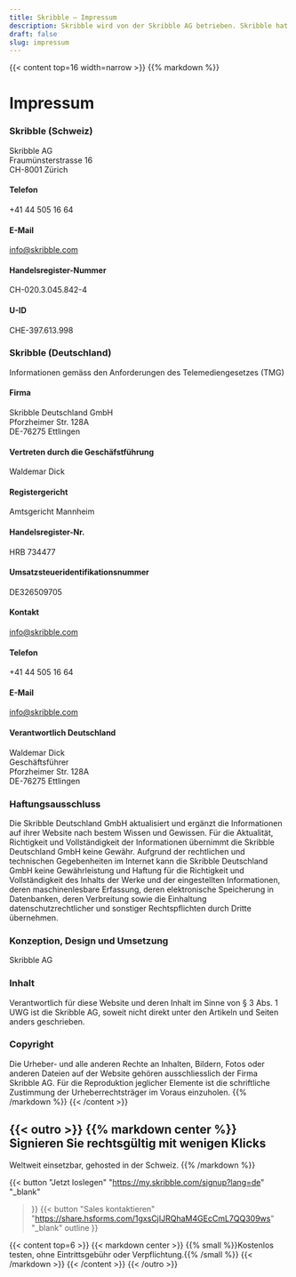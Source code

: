 ```yaml
---
title: Skribble – Impressum
description: Skribble wird von der Skribble AG betrieben. Skribble hat es sich zum Ziel gesetzt Vertragsprozesse zu digitalisieren. Seit der Gründung 2018 arbeitet ein wachsendes Team von Trust Shapern auf diese Zukunft hin.
draft: false
slug: impressum
---
```


{{< content top=16 width=narrow >}}
{{% markdown %}}
# Impressum

### Skribble (Schweiz)
Skribble AG<br>
Fraumünsterstrasse 16<br>
CH-8001 Zürich

#### Telefon
+41 44 505 16 64

#### E-Mail
[info@skribble.com](mailto:info@skribble.com "info@skribble.com")

#### Handelsregister-Nummer
CH-020.3.045.842-4

#### U-ID
CHE-397.613.998


### Skribble (Deutschland)
Informationen gemäss den Anforderungen des Telemediengesetzes (TMG)

#### Firma
Skribble Deutschland GmbH<br>
Pforzheimer Str. 128A<br>
DE-76275 Ettlingen

#### Vertreten durch die Geschäfstführung
Waldemar Dick<br>

#### Registergericht
Amtsgericht Mannheim<br>

#### Handelsregister-Nr.
HRB 734477<br>

#### Umsatzsteueridentifikationsnummer
DE326509705<br>

#### Kontakt
[info@skribble.com](mailto:info@skribble.com "info@skribble.com")

#### Telefon
+41 44 505 16 64

#### E-Mail
[info@skribble.com](mailto:info@skribble.com "info@skribble.com")

#### Verantwortlich Deutschland
Waldemar Dick<br>
Geschäftsführer<br>
Pforzheimer Str. 128A<br>
DE-76275 Ettlingen

### Haftungsausschluss
Die Skribble Deutschland GmbH aktualisiert und ergänzt die Informationen auf ihrer Website nach bestem Wissen und Gewissen. Für die Aktualität, Richtigkeit und Vollständigkeit der Informationen übernimmt die Skribble Deutschland GmbH keine Gewähr. Aufgrund der rechtlichen und technischen Gegebenheiten im Internet kann die Skribble Deutschland GmbH keine Gewährleistung und Haftung für die Richtigkeit und Vollständigkeit des Inhalts der Werke und der eingestellten Informationen, deren maschinenlesbare Erfassung, deren elektronische Speicherung in Datenbanken, deren Verbreitung sowie die Einhaltung datenschutzrechtlicher und sonstiger Rechtspflichten durch Dritte übernehmen.

### Konzeption, Design und Umsetzung
Skribble AG

### Inhalt
Verantwortlich für diese Website und deren Inhalt im Sinne von § 3 Abs. 1 UWG ist die Skribble AG, soweit nicht direkt unter den Artikeln und Seiten anders geschrieben.

### Copyright
Die Urheber- und alle anderen Rechte an Inhalten, Bildern, Fotos oder anderen Dateien auf der Website gehören ausschliesslich der Firma Skribble AG. Für die Reproduktion jeglicher Elemente ist die schriftliche Zustimmung der Urheberrechtsträger im Voraus einzuholen.
{{% /markdown %}}
{{< /content >}}

[//]: # (--------------------------------------------------------------------------------------------------------------)

{{< outro >}}
{{% markdown center %}}
Signieren Sie rechtsgültig 
mit wenigen Klicks
---
Weltweit einsetzbar, gehosted in der Schweiz.
{{% /markdown %}}

{{< button
  "Jetzt loslegen"
  "https://my.skribble.com/signup?lang=de"
  "_blank"
>}}
{{< button
  "Sales kontaktieren"
  "https://share.hsforms.com/1gxsCjIJRQhaM4GEcCmL7QQ309ws"
  "_blank"
  outline
>}}

{{< content top=6 >}}
{{< markdown center >}}
{{% small %}}Kostenlos testen, 
ohne Eintrittsgebühr oder Verpflichtung.{{% /small %}} 
{{< /markdown >}}
{{< /content >}}
{{< /outro >}}
